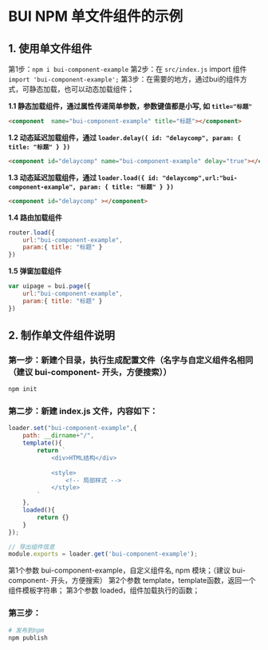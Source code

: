 
# BUI NPM 单文件组件的示例


## 1. 使用单文件组件

第1步：`npm i bui-component-example`
第2步：在 `src/index.js` import 组件 `import 'bui-component-example';`
第3步：在需要的地方，通过bui的组件方式，可静态加载，也可以动态加载组件；

**1.1 静态加载组件，通过属性传递简单参数，参数键值都是小写, 如 `title="标题"`**
```html
<component  name="bui-component-example" title="标题"></component>
```

**1.2 动态延迟加载组件，通过 `loader.delay({ id: "delaycomp", param: { title: "标题" } })`**

```html
<component id="delaycomp" name="bui-component-example" delay="true"></component>
```

**1.3 动态延迟加载组件，通过 `loader.load({ id: "delaycomp",url:"bui-component-example", param: { title: "标题" } })`**

```html
<component id="delaycomp" ></component>
```

**1.4 路由加载组件**
```js
router.load({
    url:"bui-component-example",
    param:{ title: "标题" }
})
```

**1.5 弹窗加载组件**
```js
var uipage = bui.page({
    url:"bui-component-example",
    param:{ title: "标题" }
})
```


## 2. 制作单文件组件说明

### 第一步：新建个目录，执行生成配置文件（名字与自定义组件名相同（建议 bui-component- 开头，方便搜索））

```bash
npm init 
```

### 第二步：新建 index.js 文件，内容如下：
```js
loader.set("bui-component-example",{
    path: __dirname+"/",
    template(){
        return `
            <div>HTML结构</div>
            
            <style>
                <!-- 局部样式 -->
            </style>
        `
    },
    loaded(){
        return {}
    }
});

// 导出组件信息
module.exports = loader.get('bui-component-example');
```

第1个参数 bui-component-example，自定义组件名, npm 模块；（建议 bui-component- 开头，方便搜索）
第2个参数 template，template函数，返回一个组件模板字符串；
第3个参数 loaded，组件加载执行的函数；


### 第三步：

```bash
# 发布到npm
npm publish
```

